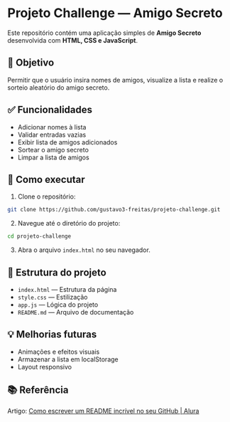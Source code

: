 
# Projeto Challenge — Amigo Secreto

Este repositório contém uma aplicação simples de **Amigo Secreto** desenvolvida com **HTML, CSS e JavaScript**.

## 🎯 Objetivo
Permitir que o usuário insira nomes de amigos, visualize a lista e realize o sorteio aleatório do amigo secreto.

## ✅ Funcionalidades
- Adicionar nomes à lista
- Validar entradas vazias
- Exibir lista de amigos adicionados
- Sortear o amigo secreto
- Limpar a lista de amigos

## 🚀 Como executar
1. Clone o repositório:
```bash
git clone https://github.com/gustavo3-freitas/projeto-challenge.git
```
2. Navegue até o diretório do projeto:
```bash
cd projeto-challenge
```
3. Abra o arquivo `index.html` no seu navegador.

## 📁 Estrutura do projeto
- `index.html` — Estrutura da página
- `style.css` — Estilização
- `app.js` — Lógica do projeto
- `README.md` — Arquivo de documentação


## 💡 Melhorias futuras
- Animações e efeitos visuais
- Armazenar a lista em localStorage
- Layout responsivo

## 📚 Referência
Artigo: [Como escrever um README incrível no seu GitHub | Alura](https://www.alura.com.br/artigos/escrever-bom-readme)
